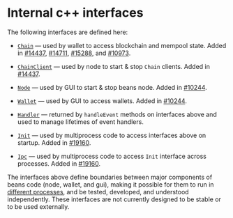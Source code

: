 # Internal c++ interfaces

The following interfaces are defined here:

* [`Chain`](chain.h) — used by wallet to access blockchain and mempool state. Added in [#14437](https://github.com/beans/beans/pull/14437), [#14711](https://github.com/beans/beans/pull/14711), [#15288](https://github.com/beans/beans/pull/15288), and [#10973](https://github.com/beans/beans/pull/10973).

* [`ChainClient`](chain.h) — used by node to start & stop `Chain` clients. Added in [#14437](https://github.com/beans/beans/pull/14437).

* [`Node`](node.h) — used by GUI to start & stop beans node. Added in [#10244](https://github.com/beans/beans/pull/10244).

* [`Wallet`](wallet.h) — used by GUI to access wallets. Added in [#10244](https://github.com/beans/beans/pull/10244).

* [`Handler`](handler.h) — returned by `handleEvent` methods on interfaces above and used to manage lifetimes of event handlers.

* [`Init`](init.h) — used by multiprocess code to access interfaces above on startup. Added in [#19160](https://github.com/beans/beans/pull/19160).

* [`Ipc`](ipc.h) — used by multiprocess code to access `Init` interface across processes. Added in [#19160](https://github.com/beans/beans/pull/19160).

The interfaces above define boundaries between major components of beans code (node, wallet, and gui), making it possible for them to run in [different processes](../../doc/multiprocess.md), and be tested, developed, and understood independently. These interfaces are not currently designed to be stable or to be used externally.
